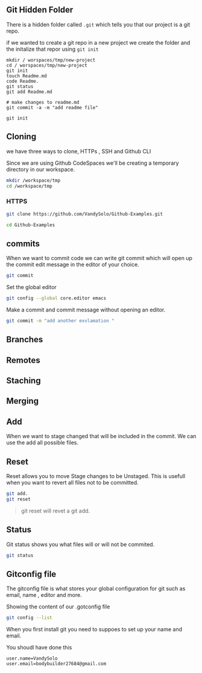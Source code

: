 ## Git Hidden Folder

There is a hidden folder called `.git` which tells you that our project is a git repo. 

if we wanted to create a git repo in a new project we create the folder and the initalize that repor using    `git init`


```
mkdir / worspaces/tmp/new-project
cd / worspaces/tmp/new-project
git init
touch Readme.md
code Readme.
git status
git add Readme.md

# make changes to readme.md
git commit -a -m "add readme file"

git init
```

## Cloning

we have three ways to clone, HTTPs , SSH and Github CLI 

Since we are using Github CodeSpaces we'll be creating a temporary directory in our workspace.

```sh 
mkdir /workspace/tmp
cd /workspace/tmp

```

### HTTPS

```sh 
git clone https://github.com/VandySolo/Github-Examples.git 

cd Github-Examples
```
## commits 
When we want to commit code we can write git commit which will open up the commit edit message in the editor of your choice.

```sh
git commit
```
Set the global editor

```sh 
git config --global core.editor emacs 
```
Make a commit and commit message without opening an editor. 
```sh
git commit -m "add another exvlamation " 
```


## Branches


## Remotes


## Staching



## Merging

## Add 
When we want to stage changed that will be included in the commit. We can use the add all possible files. 

## Reset 

Reset allows you to move Stage changes to be Unstaged. This is usefull when you want to revert all files not to be committed. 

```sh
git add. 
git reset
```
> git reset will revet a git add. 

## Status

Git status shows you what files will or will not be commited. 

```sh
git status
```


## Gitconfig file

The gitconfig file is what stores your global configuration for git such as email, name , editor and more.

Showing the content of our .gotconfig file

```sh 
git config --list
```


When you first install git you need to suppoes to set up your name and email.

You shoudl have done this 
```
user.name=VandySolo
user.email=bodybuilder27684@gmail.com
```

